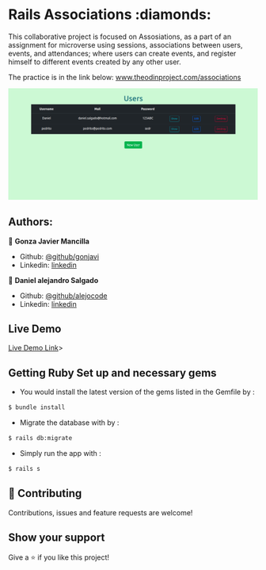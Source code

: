 
<h1>Rails Associations :diamonds:	</h1> 
This collaborative project is focused on Assosiations, as a part of an assignment for microverse using sessions, associations between users, events, and attendances;  where users can create  events, and register himself to different events created by any other user.

The practice is in the link below:
<a href="https://www.theodinproject.com/courses/ruby-on-rails/lessons/associations">www.theodinproject.com/associations</a>  

![screenshot](./railsbd.png)

## Authors:
 👤 **Gonza Javier Mancilla**

- Github: [@github/gonjavi](https://github.com/gonjavi)
- Linkedin: [linkedin](https://www.linkedin.com/in/g-javier-mancilla-a686a9178/)

 👤 **Daniel alejandro Salgado**

- Github: [@github/alejocode](https://github.com/AlejoCode)
- Linkedin: [linkedin](https://www.linkedin.com/in/daniel-alejandro-salgado-sanchez-13a740b1/)


## Live Demo

[Live Demo Link](https://alejocode-rails-crud.herokuapp.com/)>

## Getting Ruby Set up and necessary gems 

* You would install the latest version of the gems listed in the Gemfile by :

```bash
$ bundle install
```
* Migrate the database with by :
```bash
$ rails db:migrate
```
* Simply run the app with :
```bash
$ rails s
```


## 🤝 Contributing

Contributions, issues and feature requests are welcome!


## Show your support

Give a ⭐️ if you like this project!



